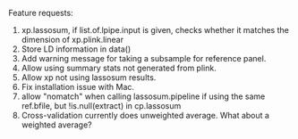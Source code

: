 Feature requests: 

1. xp.lassosum, if list.of.lpipe.input is given, checks whether it matches 
the dimension of xp.plink.linear
2. Store LD information in data()
3. Add warning message for taking a subsample for reference panel. 
4. Allow using summary stats not generated from plink. 
5. Allow xp not using lassosum results.
6. Fix installation issue with Mac. 
7. allow "nomatch" when calling lassosum.pipeline if using the same ref.bfile, but !is.null(extract) in cp.lassosum
8. Cross-validation currently does unweighted average. What about a weighted average? 
